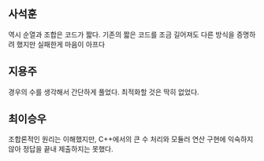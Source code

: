 ﻿## 사석훈
역시 순열과 조합은 코드가 짧다.
기존의 짧은 코드를 조금 길어져도 다른 방식을 증명하려 했지만 실패한게 마음이 아프다
## 지용주
경우의 수를 생각해서 간단하게 풀었다. 최적화할 것은 딱히 없었다.
## 최이승우
조합론적인 원리는 이해했지만, C++에서의 큰 수 처리와 모듈러 연산 구현에 익숙하지 않아 정답을 끝내 제출하지는 못했다.
